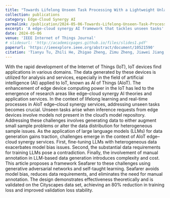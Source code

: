 ```yaml
---
title: "Towards Lifelong Unseen Task Processing With a Lightweight Unlabeled Data Schema for AIoT"
collection: publications
category: Edge-Cloud Synergy AI
permalink: /publication/2024-05-06-Towards-Lifelong-Unseen-Task-Processing-With-a-Lightweight-Unlabeled-Data-Schema-for-AIoT
excerpt: 'A edge-cloud synergy AI framework that tackles unseen tasks'
date: 2024-05-06
venue: 'IEEE Internet of Things Journal'
# slidesurl: 'http://academicpages.github.io/files/slides1.pdf'
paperurl: 'https://ieeexplore.ieee.org/abstract/document/10521590'
citation: 'Tianyu Tu, Zhili He, Zhigao Zheng, Zimu Zheng, Jiawei Jiang, Yili Gong, Chuang Hu, Dazhao Cheng (2024). Towards Lifelong Unseen Task Processing With a Lightweight Unlabeled Data Schema for AIoT. IEEE Internet of Things Journal.'
---
```


With the rapid development of the Internet of Things (IoT), IoT devices find applications in various domains. The data generated by these devices is utilized for analysis and services, especially in the field of artificial intelligence (AI) applied to IoT, known as AI of Things (AIoT). The enhancement of edge device computing power in the IoT has led to the emergence of research areas like edge–cloud synergy AI theories and application services. In the context of lifelong learning and real-time processes in AIoT edge–cloud synergy services, addressing unseen tasks becomes crucial. Unseen tasks arise when inference requests from edge devices involve models not present in the cloud’s model repository. Addressing these challenges involves generating data to either augment small sample problems or alter the data distribution for heterogeneous sample issues. As the application of large language models (LLMs) for data generation gains traction, challenges emerge in the context of AIoT edge–cloud synergy services. First, fine-tuning LLMs with heterogeneous data exacerbates model bias issues. Second, the substantial data requirements for training LLMs pose a contradiction. Finally, the involvement of manual annotation in LLM-based data generation introduces complexity and cost. This article proposes a framework Seafarer to these challenges using generative adversarial networks and self-taught learning. Seafarer avoids model bias, reduces data requirements, and eliminates the need for manual annotation. The design demonstrates effectiveness theoretically and is validated on the Cityscapes data set, achieving an 80% reduction in training loss and improved validation loss stability.
